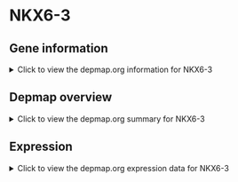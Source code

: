 <h1>NKX6-3</h1>

<h2>Gene information</h2>
<details>
  <summary>Click to view the depmap.org information for NKX6-3</summary>
  <p><a href="https://depmap.org/portal/gene/NKX6-3?tab=about" target="_BLANK">Open page in a new tab...</a></p>
  <iframe src="https://depmap.org/portal/gene/NKX6-3?tab=about" style="border:none;width:100%;height:800px"></iframe>
</details>

<h2>Depmap overview</h2>
<details>
  <summary>Click to view the depmap.org summary for NKX6-3</summary>
  <p><a href="https://depmap.org/portal/gene/NKX6-3?tab=overview" target="_BLANK">Open page in a new tab...</a></p>
  <iframe src="https://depmap.org/portal/gene/NKX6-3?tab=overview" style="border:none;width:100%;height:800px"></iframe>
</details>

<h2>Expression</h2>
<details>
  <summary>Click to view the depmap.org expression data for NKX6-3</summary>
  <p><a href="https://depmap.org/portal/gene/NKX6-3?tab=characterization" target="_BLANK">Open page in a new tab...</a></p>
  <iframe src="https://depmap.org/portal/gene/NKX6-3?tab=characterization" style="border:none;width:100%;height:800px"></iframe>
</details>


<!--
<h2>Reactome Pathway diagram</h2>
<details>
  <summary>Click to view the Reactome pathway for NKX6-3</summary>
  <p><a href="PURL" target="_BLANK">Open page in a new tab...</a></p>
  PNAME
</details>
-->


